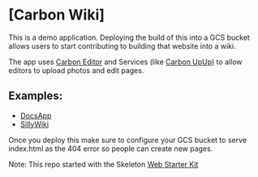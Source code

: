 # [Carbon Wiki]
This is a demo application. Deploying the build of this into a GCS bucket allows
users to start contributing to building that website into a wiki.

The app uses [Carbon Editor](https://github.com/carbon-tools/carbon) and Services (like [Carbon UpUp](https://github.com/carbon-tools/upup)) to
allow editors to upload photos and edit pages.

## Examples:
* [DocsApp](https://docsapp.carbon.tools/)
* [SillyWiki](https://sillywiki.carbon.tools/)


Once you deploy this make sure to configure your GCS bucket to serve index.html as the 404 error so people
can create new pages.


Note: This repo started with the Skeleton [Web Starter Kit](https://github.com/google/web-starter-kit/releases/latest)
